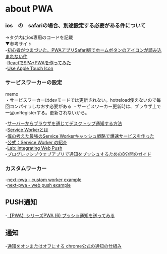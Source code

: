 # about PWA
  
### ios　の　safariの場合、別途設定する必要がある件について  
→<head>タグ内にios専用のコードを記載  
▼参考サイト  
-[初心者がつまづいた、PWAアプリSafari版でホームボタンのアイコンが読み込まれない件](https://qiita.com/bonkeenu/items/0c8766e5f3e94c0e68c9)  
-[ReactでSPA+PWAを作ってみた](https://takashinoda.hatenablog.com/entry/2020/01/03/000503)  
-[Use Apple Touch Icon](https://web.dev/install-criteria/)  
    
### サービスワーカーの設定
memo  
・サービスワーカーはdevモードでは更新されない。hotreload使えないので毎回コンパイラしなおす必要がある
・サービスワーカー更新時は、ブラウザ上で一旦unRegisterする。更新されないから。
  
-[サーバーからブラウザを通じてデスクトップ通知する方法](https://laboradian.com/web-push/)  
-[Service Workerとは](https://yasunari-fujieda.hatenablog.com/entry/2016/08/31/163800)  
-[僕の考えた最強のService Workerキャッシュ戦略で爆速サービスを作った](https://qiita.com/tiwu_dev/items/47e8a7c3e6f2d57816d7)  
-[公式：Service Worker の紹介](https://developers.google.com/web/fundamentals/primers/service-workers/?hl=ja)  
-[Lab: Integrating Web Push ](https://developers.google.com/web/ilt/pwa/lab-integrating-web-push)  
-[プログレッシブウェブアプリで通知をプッシュするための8分間のガイド](https://ichi.pro/puroguresshibuwhebuapuri-de-tsuchi-o-pusshusuru-tame-no-8-funkan-no-gaido-71402859693769)  
 
### カスタムワーカー  
-[next-pwa - custom worker example](https://github.com/shadowwalker/next-pwa/tree/master/examples/custom-worker)  
-[next-pwa - web push example](https://github.com/shadowwalker/next-pwa/tree/master/examples/web-push)  
  
  
## PUSH通知
-[【PWA】シリーズPWA (6) プッシュ通知を送ってみる](https://shinimae.hatenablog.com/entry/2019/08/15/194051)
  
## 通知  
-[通知をオンまたはオフにする chrome公式の通知の仕組み](https://support.google.com/chrome/answer/3220216?hl=ja&co=GENIE.Platform%3DAndroid)
